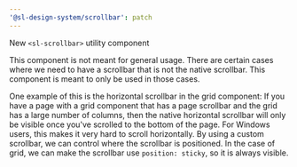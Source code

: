 ```yaml
---
'@sl-design-system/scrollbar': patch
---
```


New `<sl-scrollbar>` utility component

This component is not meant for general usage. There are certain cases where
we need to have a scrollbar that is not the native scrollbar. This
component is meant to only be used in those cases.

One example of this is the horizontal scrollbar in the grid component: If you have a
page with a grid component that has a page scrollbar and the grid has a large number of
columns, then the native horizontal scrollbar will only be visible once you've scrolled
to the bottom of the page. For Windows users, this makes it very hard to scroll horizontally.
By using a custom scrollbar, we can control where the scrollbar is positioned. In the case of
grid, we can make the scrollbar use `position: sticky`, so it is always visible.
